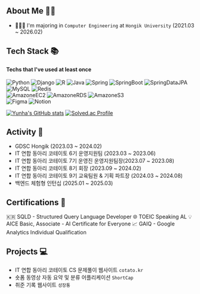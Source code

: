 ## About Me 👋🏼
- 👩🏻‍🎓 I'm majoring in `Computer Engineering` at `Hongik University` (2021.03 ~ 2026.02)

<!--
## 💻 My Github Stats 💻 
![Yun Ha Park's GitHub stats](https://github-readme-stats.vercel.app/api?username=yunhacandy&count_private=true&show_icons=true&layout=compact)


## Most Used Languages
![Top Langs](https://github-readme-stats.vercel.app/api/top-langs/?username=yunhacandy&&count_private=true&show_icons=true&layout=compact)
-->

## Tech Stack 📚
#### Techs that I've used at least once

![Python](https://img.shields.io/badge/Python-3776AB.svg?&style=for-the-badge&logo=Python&logoColor=white)
![Django](https://img.shields.io/badge/django-092E20?style=for-the-badge&logo=django&logoColor=white)
![R](https://img.shields.io/badge/R-276DC3.svg?&style=for-the-badge&logo=r&logoColor=white)
![Java](https://img.shields.io/badge/Java-007396.svg?&style=for-the-badge&logo=Java&logoColor=white)
![Spring](https://img.shields.io/badge/Spring-6DB33F?style=for-the-badge&logo=Spring&logoColor=white)
![SpringBoot](https://img.shields.io/badge/SpringBoot-6DB33F?style=for-the-badge&logo=springboot&logoColor=white)
![SpringDataJPA](https://img.shields.io/badge/SpringDataJPA-6DB33F?style=for-the-badge&logo=springdatajpa&logoColor=white)  
![MySQL](https://img.shields.io/badge/MySQL-4479A1?style=for-the-badge&logo=MySQL&logoColor=white)
![Redis](https://img.shields.io/badge/Redis-DC382D?style=for-the-badge&logo=redis&logoColor=white)  
![AmazoneEC2](https://img.shields.io/badge/EC2-FF9900?style=for-the-badge&logo=amazonec2&logoColor=white)
![AmazoneRDS](https://img.shields.io/badge/RDS-527FFF?style=for-the-badge&logo=amazonrds&logoColor=white)
![AmazoneS3](https://img.shields.io/badge/S3-569A31?style=for-the-badge&logo=amazons3&logoColor=white)  
![Figma](https://img.shields.io/badge/Figma-F24E1E?style=for-the-badge&logo=figma&logoColor=white)
![Notion](https://img.shields.io/badge/Notion-000000?style=for-the-badge&logo=notion&logoColor=white)

[![Yunha's GitHub stats](https://github-readme-stats.vercel.app/api?username=yunhacandy&theme=tokyonight)](https://github.com/anuraghazra/github-readme-stats)
[![Solved.ac Profile](http://mazassumnida.wtf/api/v2/generate_badge?boj=yunhacandy)](https://solved.ac/yunhacandy/)

## Activity 👥
- GDSC Hongik (2023.03 ~ 2024.02)
- IT 연합 동아리 코테이토 6기 운영지원팀 (2023.03 ~ 2023.06)
- IT 연합 동아리 코테이토 7기 운영진 운영지원팀장(2023.07 ~ 2023.08)
- IT 연합 동아리 코테이토 8기 회장 (2023.09 ~ 2024.02)
- IT 연합 동아리 코테이토 9기 교육팀원 & 기획 파트장 (2024.03 ~ 2024.08)
- 백엔드 체험형 인턴십 (2025.01 ~ 2025.03)

## Certifications 🧾 
🇰🇷 SQLD - Structured Query Language Developer
🌐 TOEIC Speaking AL 
💡 AICE Basic, Associate - AI Certificate for Everyone
📈 GAIQ - Google Analytics Individual Qualification

## Projects 💻
<!--
- 시각장애인을 위한 마약 탐지 어플리케이션 `WeedEyes`
-->
- IT 연합 동아리 코테이토 CS 문제풀이 웹사이트 `cotato.kr`
- 숏폼 동영상 자동 요약 및 분류 어플리케이션 `ShortCap`
- 취준 기록 웹사이트 `성장통`
